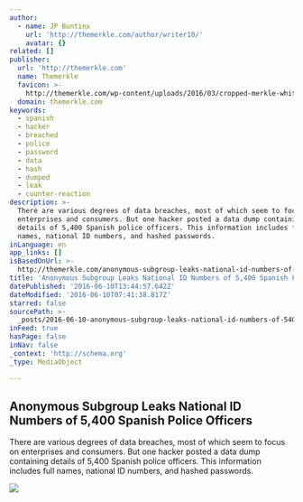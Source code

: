 ```yaml
---
author:
  - name: JP Buntinx
    url: 'http://themerkle.com/author/writer10/'
    avatar: {}
related: []
publisher:
  url: 'http://themerkle.com'
  name: Themerkle
  favicon: >-
    http://themerkle.com/wp-content/uploads/2016/03/cropped-merkle-white-1-192x192.png
  domain: themerkle.com
keywords:
  - spanish
  - hacker
  - breached
  - police
  - password
  - data
  - hash
  - dumped
  - leak
  - counter-reaction
description: >-
  There are various degrees of data breaches, most of which seem to focus on
  enterprises and consumers. But one hacker posted a data dump containing
  details of 5,400 Spanish police officers. This information includes full
  names, national ID numbers, and hashed passwords.
inLanguage: en
app_links: []
isBasedOnUrl: >-
  http://themerkle.com/anonymous-subgroup-leaks-national-id-numbers-of-5400-spanish-police-officers/
title: 'Anonymous Subgroup Leaks National ID Numbers of 5,400 Spanish Police Officers'
datePublished: '2016-06-10T13:44:57.642Z'
dateModified: '2016-06-10T07:41:38.817Z'
starred: false
sourcePath: >-
  _posts/2016-06-10-anonymous-subgroup-leaks-national-id-numbers-of-5400-spanis.md
inFeed: true
hasPage: false
inNav: false
_context: 'http://schema.org'
_type: MediaObject

---
```

<article style=""><h1>Anonymous Subgroup Leaks National ID Numbers of 5,400 Spanish Police Officers</h1><p>There are various degrees of data breaches, most of which seem to focus on enterprises and consumers. But one hacker posted a data dump containing details of 5,400 Spanish police officers. This information includes full names, national ID numbers, and hashed passwords.</p><img src="http://themerkle.com/wp-content/uploads/2016/06/shutterstock_323385422.jpg" /></article>